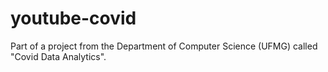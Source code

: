 # youtube-covid
Part of a project from the Department of Computer Science (UFMG) called "Covid Data Analytics".
